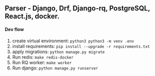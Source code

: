 ## Parser - Django, Drf, Django-rq, PostgreSQL, React.js, docker.
#### Dev flow
1. create virtual environment: `python3 python3 -m venv .env`
2. install requirements: `pip install --upgrade -r requirements.txt`
3. apply migrations: `python manage.py migrate`
4. Run redis: `make redis-docker`
5. Run RQ worker: `make worker`
6. Run django: `python manage.py runserver`

